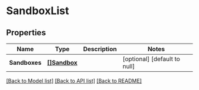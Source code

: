 # SandboxList

## Properties
Name | Type | Description | Notes
------------ | ------------- | ------------- | -------------
**Sandboxes** | [**[]Sandbox**](Sandbox.md) |  | [optional] [default to null]

[[Back to Model list]](../README.md#documentation-for-models) [[Back to API list]](../README.md#documentation-for-api-endpoints) [[Back to README]](../README.md)


